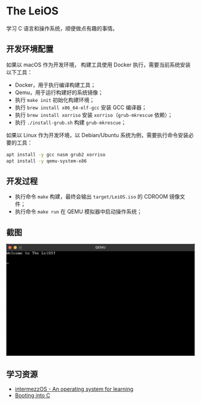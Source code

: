 # The LeiOS

学习 C 语言和操作系统，顺便做点有趣的事情。

## 开发环境配置

如果以 macOS 作为开发环境， 构建工具使用 Docker 执行，需要当前系统安装以下工具：

- Docker，用于执行编译构建工具；
- Qemu，用于运行构建好的系统镜像；
- 执行 `make init` 初始化构建环境；
- 执行 `brew install x86_64-elf-gcc` 安装 GCC 编译器；
- 执行 `brew install xorriso` 安装 `xorriso`（`grub-mkrescue` 依赖）；
- 执行 `./install-grub.sh` 构建 `grub-mkrescue`；

如果以 Linux 作为开发环境，以 Debian/Ubuntu 系统为例，需要执行命令安装必要的工具：

```bash
apt install -y gcc nasm grub2 xorriso
apt install -y qemu-system-x86
```

## 开发过程

- 执行命令 `make` 构建，最终会输出 `target/LeiOS.iso` 的 CDROOM 镜像文件；
- 执行命令 `make run` 在 QEMU 模拟器中启动操作系统；

## 截图

<img src="screenshot.png" width="640px">

## 学习资源

- [intermezzOS - An operating system for learning](https://intermezzos.github.io/book/first-edition/preface.html)
- [Booting into C](https://www.ics.uci.edu/~aburtsev/238P/hw/hw4-boot-into-c/hw4-boot-into-c.html)
